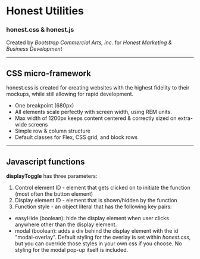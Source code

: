 # Honest Utilities
### honest.css & honest.js
Created by *Bootstrap Commercial Arts, inc.* for *Honest Marketing & Business Development*

---

## CSS micro-framework
honest.css is created for creating websites with the highest fidelity to their mockups, while still allowing for rapid development.
- One breakpoint (680px)
- All elements scale perfectly with screen width, using REM units.
- Max width of 1200px keeps content centered & correctly sized on extra-wide screens
- Simple row & column structure
- Default classes for Flex, CSS grid, and block rows

---

## Javascript functions
**displayToggle** has three parameters:
1. Control element ID - element that gets clicked on to initiate the function (most often the button element)
2. Display element ID - element that is shown/hidden by the function
3. Function style - an object literal that has the following key pairs:
  - easyHide (boolean): hide the display element when user clicks anywhere other than the display element.
  - modal (boolean): adds a div behind the display element with the id "modal-overlay". Default styling for the overlay is set within *honest.css*, but you can override those styles in your own css if you choose. No styling for the modal pop-up itself is included.
